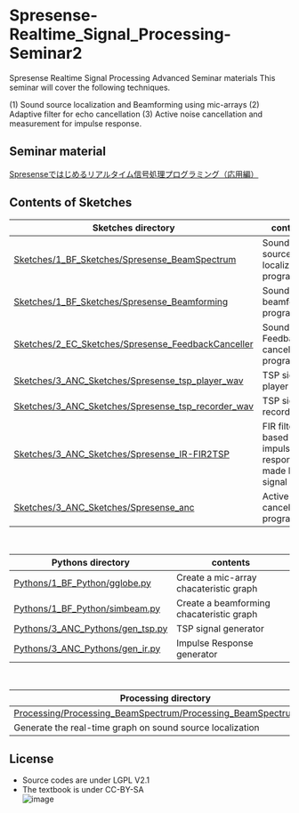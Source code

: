 # Spresense-Realtime_Signal_Processing-Seminar2

Spresense Realtime Signal Processing Advanced Seminar materials
This seminar will cover the following techniques.

(1) Sound source localization and Beamforming using mic-arrays
(2) Adaptive filter for echo cancellation
(3) Active noise cancellation and measurement for impulse response.

## Seminar material
[Spresenseではじめるリアルタイム信号処理プログラミング（応用編）](https://github.com/TE-YoshinoriOota/Spresense-Realtime_Signal_Processing-Seminar2/blob/main/Documents/SPRESENSE%E2%84%A2%E3%81%A7%E3%81%AF%E3%81%98%E3%82%81%E3%82%8B%E3%83%AA%E3%82%A2%E3%83%AB%E3%82%BF%E3%82%A4%E3%83%A0%E4%BF%A1%E5%8F%B7%E5%87%A6%E7%90%86%E3%83%97%E3%83%AD%E3%82%B0%E3%83%A9%E3%83%9F%E3%83%B3%E3%82%B0%EF%BC%88%E5%BF%9C%E7%94%A8%E7%B7%A8%EF%BC%89.pdf)

## Contents of Sketches
|Sketches directory|contents|
----|----
|[Sketches/1_BF_Sketches/Spresense_BeamSpectrum](https://github.com/TE-YoshinoriOota/Spresense-Realtime_Signal_Processing-Seminar2/blob/main/Sketches/1_BF_Sketches/Spresense_BeamSpectrum/Spresense_BeamSpectrum.ino)|Sound source localization program|
|[Sketches/1_BF_Sketches/Spresense_Beamforming](https://github.com/TE-YoshinoriOota/Spresense-Realtime_Signal_Processing-Seminar2/blob/main/Sketches/1_BF_Sketches/Spresense_Beamforming/Spresense_Beamforming.ino)|Sound beamforming program|
|[Sketches/2_EC_Sketches/Spresense_FeedbackCanceller](https://github.com/TE-YoshinoriOota/Spresense-Realtime_Signal_Processing-Seminar2/blob/main/Sketches/2_EC_Sketches/Spresense_FeedbackCanceller/Spresense_FeedbackCanceller.ino) | Sound Feedback canceller program|
|[Sketches/3_ANC_Sketches/Spresense_tsp_player_wav](https://github.com/TE-YoshinoriOota/Spresense-Realtime_Signal_Processing-Seminar2/blob/main/Sketches/3_ANC_Sketches/Spresense_tsp_player_wav/Spresense_tsp_player_wav.ino) | TSP signal player |
|[Sketches/3_ANC_Sketches/Spresense_tsp_recorder_wav](https://github.com/TE-YoshinoriOota/Spresense-Realtime_Signal_Processing-Seminar2/blob/main/Sketches/3_ANC_Sketches/Spresense_tsp_recorder_wav/Spresense_tsp_recorder_wav.ino) | TSP signal recorder|
|[Sketches/3_ANC_Sketches/Spresense_IR-FIR2TSP](https://github.com/TE-YoshinoriOota/Spresense-Realtime_Signal_Processing-Seminar2/blob/main/Sketches/3_ANC_Sketches/Spresense_IR-FIR2TSP/Spresense_IR-FIR2TSP.ino) | FIR filter based on impulse response made by TSP signal|
|[Sketches/3_ANC_Sketches/Spresense_anc](https://github.com/TE-YoshinoriOota/Spresense-Realtime_Signal_Processing-Seminar2/blob/main/Sketches/3_ANC_Sketches/Spresense_anc/Spresense_anc.ino) | Active noise canceller program |

<br/>

|Pythons directory|contents|
----|----
|[Pythons/1_BF_Python/gglobe.py](https://github.com/TE-YoshinoriOota/Spresense-Realtime_Signal_Processing-Seminar2/blob/main/Pythons/1_BF_Pythons/gglobe.py) | Create a mic-array chacateristic graph |
|[Pythons/1_BF_Python/simbeam.py](https://github.com/TE-YoshinoriOota/Spresense-Realtime_Signal_Processing-Seminar2/blob/main/Pythons/1_BF_Pythons/simbeam.py) | Create a beamforming chacateristic graph |
|[Pythons/3_ANC_Pythons/gen_tsp.py](https://github.com/TE-YoshinoriOota/Spresense-Realtime_Signal_Processing-Seminar2/blob/main/Pythons/3_ANC_Pythons/gen_tsp.py) | TSP signal generator |
|[Pythons/3_ANC_Pythons/gen_ir.py](https://github.com/TE-YoshinoriOota/Spresense-Realtime_Signal_Processing-Seminar2/blob/main/Pythons/3_ANC_Pythons/gen_ir.py) | Impulse Response generator |

<br/>

|Processing directory|contents|
----|----
|[Processing/Processing_BeamSpectrum/Processing_BeamSpectrum.pde](https://github.com/TE-YoshinoriOota/Spresense-Realtime_Signal_Processing-Seminar2/blob/main/Processing/Processing_BeamSpectrum/Processing_BeamSpectrum.pde)  
 | Generate the real-time graph on sound source localization |

## License
- Source codes are under LGPL V2.1
- The textbook is under CC-BY-SA <br>
![image](https://github.com/user-attachments/assets/b4e995f8-34ec-491f-924f-9cb25171d59b)
